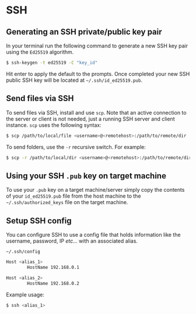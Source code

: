 # SSH

## Generating an SSH private/public key pair

In your terminal run the following command to generate a new SSH key pair using the `Ed25519` algorithm.

```bash
$ ssh-keygen -t ed25519 -C "key_id"
```

Hit enter to apply the default to the prompts. Once completed your new SSH public SSH key will be located at `~/.ssh/id_ed25519.pub`.

## Send files via SSH

To send files via SSH, install and use `scp`. Note that an active connection to the server or client is not needed, just a running SSH server and client instance. `scp` uses the following syntax:

```bash
$ scp /path/to/local/file <username>@<remotehost>:/path/to/remote/dir
```

To send folders, use the `-r` recursive switch. For example:

```bash
$ scp -r /path/to/local/dir <username>@<remotehost>:/path/to/remote/dir
```

## Using your SSH `.pub` key on target machine

To use your `.pub` key on a target machine/server simply copy the contents of your `id_ed25519.pub` file from the host machine to the `~/.ssh/authorized_keys` file on the target machine.

## Setup SSH config

You can configure SSH to use a config file that holds information like the username, password, IP _etc..._ with an associated alias.

`~/.ssh/config`

```bash
Host <alias_1>
        HostName 192.168.0.1

Host <alias_2>
        HostName 192.168.0.2
```

Example usage:

```bash
$ ssh <alias_1>
```